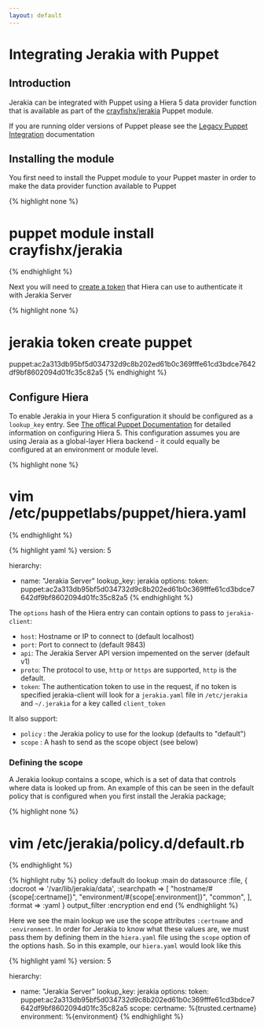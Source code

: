 ```yaml
---
layout: default
---
```



# Integrating Jerakia with Puppet

## Introduction

Jerakia can be integrated with Puppet using a Hiera 5 data provider function that is available as part of the [crayfishx/jerakia](https://forge.puppet.com/crayfishx/jerakia) Puppet module.

If you are running older versions of Puppet please see the [Legacy Puppet Integration](/integration/puppet_legacy.md) documentation

## Installing the module

You first need to install the Puppet module to your Puppet master in order to make the data provider function available to Puppet

{% highlight none %}
# puppet module install crayfishx/jerakia
{% endhighlight %}

Next you will need to [create a token](/server/tokens) that Hiera can use to authenticate it with Jerakia Server

{% highlight none %}
# jerakia token create puppet

puppet:ac2a313db95bf5d034732d9c8b202ed61b0c369fffe61cd3bdce7642df9bf8602094d01fc35c82a5
{% endhighight %}

## Configure Hiera

To enable Jerakia in your Hiera 5 configuration it should be configured as a `lookup_key` entry.  See [The offical Puppet Documentation](https://docs.puppet.com/puppet/4.9/hiera_intro.html) for detailed information on configuring Hiera 5.   This configuration assumes you are using Jeraia as a global-layer Hiera backend - it could equally be configured at an environment or module level.

{% highlight none %}
# vim /etc/puppetlabs/puppet/hiera.yaml
{% endhighlight %}

{% highlight yaml %}
version: 5

hierarchy:
  - name: "Jerakia Server"
    lookup_key: jerakia
    options:
      token: puppet:ac2a313db95bf5d034732d9c8b202ed61b0c369fffe61cd3bdce7642df9bf8602094d01fc35c82a5
{% endhighlight %}

The `options` hash of the Hiera entry can contain options to pass to `jerakia-client`:

* `host`: Hostname or IP to connect to (default localhost)
* `port`: Port to connect to (default 9843)
* `api`: The Jerakia Server API version impemented on the server (default v1)
* `proto`: The protocol to use, `http` or `https` are supported, `http` is the default.
* `token`: The authentication token to use in the request,  if no token is specified jerakia-client will look for a `jerakia.yaml` file in `/etc/jerakia` and `~/.jerakia` for a key called `client_token`

It also support:

* `policy` : the Jerakia policy to use for the lookup (defaults to "default")
* `scope` : A hash to send as the scope object (see below)

### Defining the scope

A Jerakia lookup contains a scope, which is a set of data that controls where data is looked up from.  An example of this can be seen in the default policy that is configured when you first install the Jerakia package;

{% highlight none %}
# vim /etc/jerakia/policy.d/default.rb
{% endhighlight %}

{% highlight ruby %}
policy :default do
  lookup :main do
    datasource :file, {
      :docroot => '/var/lib/jerakia/data',
      :searchpath => [
        "hostname/#{scope[:certname]}",
        "environment/#{scope[:environment]}",
        "common",
      ],
      :format => :yaml
    }
    output_filter :encryption
  end
end
{% endhighlight %}


Here we see the main lookup we use the scope attributes `:certname` and `:environment`.  In order for Jerakia to know what these values are, we must pass them by defining them in the `hiera.yaml` file using the `scope` option of the options hash.  So in this example, our `hiera.yaml` would look like this


{% highlight yaml %}
version: 5

hierarchy:
  - name: "Jerakia Server"
    lookup_key: jerakia
    options:
      token: puppet:ac2a313db95bf5d034732d9c8b202ed61b0c369fffe61cd3bdce7642df9bf8602094d01fc35c82a5
      scope:
        certname: %{trusted.certname}
        environment: %{environment}
{% endhighlight %}

